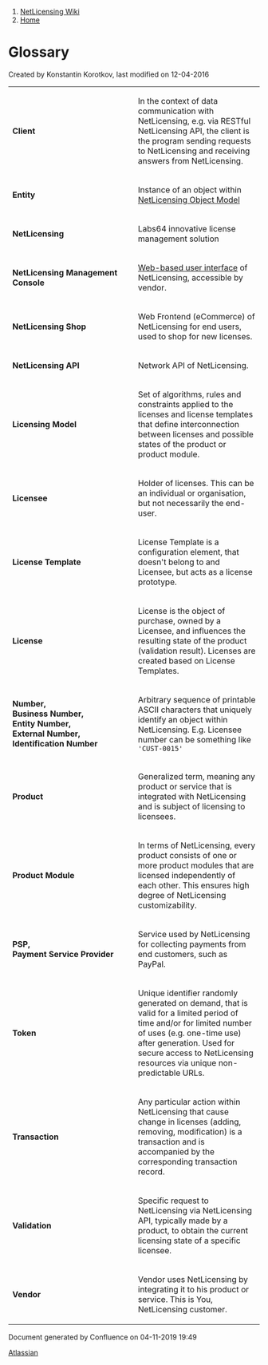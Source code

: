 1.  [NetLicensing Wiki](index.html)
2.  [Home](Home_11010214.html)

<span id="title-text"> Glossary </span>
=======================================

Created by <span class="author"> Konstantin Korotkov</span>, last
modified on 12-04-2016

<table>
<colgroup>
<col style="width: 50%" />
<col style="width: 50%" />
</colgroup>
<tbody>
<tr class="odd">
<td><p><strong>Client</strong></p></td>
<td><p>In the context of data communication with NetLicensing, e.g. via RESTful NetLicensing API, the client is the program sending requests to NetLicensing and receiving answers from NetLicensing.</p></td>
</tr>
<tr class="even">
<td><p><strong>Entity</strong></p></td>
<td><p>Instance of an object within <a href="/confluence/display/NLICPUB/NetLicensing+Object+Model" title="NetLicensing Object Model">NetLicensing Object Model</a></p></td>
</tr>
<tr class="odd">
<td><p><strong>NetLicensing</strong></p></td>
<td><p>Labs64 innovative license management solution</p></td>
</tr>
<tr class="even">
<td><p><strong>NetLicensing Management Console</strong></p></td>
<td><p><a href="https://go.netlicensing.io/console/v2/" class="external-link">Web-based user interface</a> of NetLicensing, accessible by vendor.</p></td>
</tr>
<tr class="odd">
<td><p><strong>NetLicensing Shop</strong></p></td>
<td><p>Web Frontend (eCommerce) of NetLicensing for end users, used to shop for new licenses.</p></td>
</tr>
<tr class="even">
<td><p><strong>NetLicensing API</strong></p></td>
<td><p>Network API of NetLicensing.</p></td>
</tr>
<tr class="odd">
<td><p><strong>Licensing Model</strong></p></td>
<td><p>Set of algorithms, rules and constraints applied to the licenses and license templates that define interconnection between licenses and possible states of the product or product module.</p></td>
</tr>
<tr class="even">
<td><p><strong>Licensee</strong></p></td>
<td><p>Holder of licenses. This can be an individual or organisation, but not necessarily the end-user.</p></td>
</tr>
<tr class="odd">
<td><p><strong>License Template</strong></p></td>
<td><p>License Template is a configuration element, that doesn't belong to and Licensee, but acts as a license prototype.</p></td>
</tr>
<tr class="even">
<td><p><strong>License</strong></p></td>
<td><p>License is the object of purchase, owned by a Licensee, and influences the resulting state of the product (validation result). Licenses are created based on License Templates.</p></td>
</tr>
<tr class="odd">
<td><p><strong>Number,</strong><br />
<strong>Business Number,</strong><br />
<strong>Entity Number,</strong><br />
<strong>External Number,</strong><br />
<strong>Identification Number</strong></p></td>
<td><p>Arbitrary sequence of printable ASCII characters that uniquely identify an object within NetLicensing. E.g. Licensee number can be something like <code>'CUST-0015'</code></p></td>
</tr>
<tr class="even">
<td><p><strong>Product</strong></p></td>
<td><p>Generalized term, meaning any product or service that is integrated with NetLicensing and is subject of licensing to licensees.</p></td>
</tr>
<tr class="odd">
<td><p><strong>Product Module</strong></p></td>
<td><p>In terms of NetLicensing, every product consists of one or more product modules that are licensed independently of each other. This ensures high degree of NetLicensing customizability.</p></td>
</tr>
<tr class="even">
<td><p><strong>PSP,</strong><br />
<strong>Payment Service Provider</strong></p></td>
<td><p>Service used by NetLicensing for collecting payments from end customers, such as PayPal.</p></td>
</tr>
<tr class="odd">
<td><p><strong>Token</strong></p></td>
<td><p>Unique identifier randomly generated on demand, that is valid for a limited period of time and/or for limited number of uses (e.g. one-time use) after generation. Used for secure access to NetLicensing resources via unique non-predictable URLs.</p></td>
</tr>
<tr class="even">
<td><p><strong>Transaction</strong></p></td>
<td><p>Any particular action within NetLicensing that cause change in licenses (adding, removing, modification) is a transaction and is accompanied by the corresponding transaction record.</p></td>
</tr>
<tr class="odd">
<td><p><strong>Validation</strong></p></td>
<td><p>Specific request to NetLicensing via NetLicensing API, typically made by a product, to obtain the current licensing state of a specific licensee.</p></td>
</tr>
<tr class="even">
<td><p><strong>Vendor</strong></p></td>
<td><p>Vendor uses NetLicensing by integrating it to his product or service. This is You, NetLicensing customer.</p></td>
</tr>
</tbody>
</table>

Document generated by Confluence on 04-11-2019 19:49

[Atlassian](http://www.atlassian.com/)

